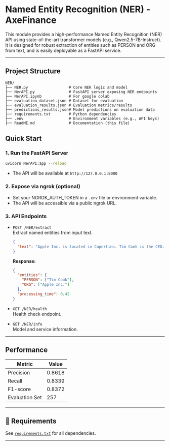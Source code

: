 # Named Entity Recognition (NER) - AxeFinance

This module provides a high-performance Named Entity Recognition (NER) API using state-of-the-art transformer models (e.g., Qwen2.5-7B-Instruct). It is designed for robust extraction of entities such as PERSON and ORG from text, and is easily deployable as a FastAPI service.

---
##  Project Structure

```
NER/
├── NER.py                  # Core NER logic and model
├── NerAPI.py               # FastAPI server exposing NER endpoints
├── NerAPI.ipynb            # For google colab 
├── evaluation_dataset.json # Dataset for evaluation
├── evaluation_results.json # Evaluation metrics/results
├── predictions_results.json# Model predictions on evaluation data
├── requirements.txt        # Python dependencies
├── .env                    # Environment variables (e.g., API keys)
├── ReadME.md               # Documentation (this file)
```

## Quick Start

### 1. **Run the FastAPI Server**
```sh
uvicorn NerAPI:app --reload
```
- The API will be available at `http://127.0.0.1:8000`

### 2. **Expose via ngrok (optional)**
- Set your NGROK_AUTH_TOKEN in a `.env` file or environment variable.
- The API will be accessible via a public ngrok URL.

### 3. **API Endpoints**

- `POST /NER/extract`  
  Extract named entities from input text.
  ```json
  {
    "text": "Apple Inc. is located in Cupertino. Tim Cook is the CEO."
  }
  ```
  **Response:**
  ```json
  {
    "entities": {
      "PERSON": ["Tim Cook"],
      "ORG": ["Apple Inc."]
    },
    "processing_time": 0.42
  }
  ```

- `GET /NER/health`  
  Health check endpoint.

- `GET /NER/info`  
  Model and service information.

---


##  Performance

| Metric         | Value   |
|----------------|---------|
| Precision      | 0.8618  |
| Recall         | 0.8339  |
| F1-score       | 0.8372  |
| Evaluation Set | 257     |


---

## 📝 Requirements

See [`requirements.txt`](./requirements.txt) for all dependencies.

---
